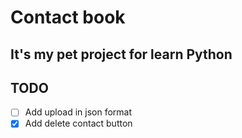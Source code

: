 # Contact book
## It's my pet project for learn Python
## TODO
- [ ] Add upload in json format
- [x] Add delete contact button